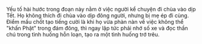 Yếu tố hài hước trong đoạn này nằm ở việc người kể chuyện đi chùa vào dịp Tết. Họ không thích đi chùa vào dịp đông người, nhưng bị mẹ ép đi cùng. Điểm mấu chốt tạo tiếng cười là khi họ vừa phàn nàn về việc không thể "khấn Phật" trong đám đông, thì ngay lập tức phải nhớ số xe và đọc thần chú trong tình huống hỗn loạn, tạo ra một tình huống trớ trêu.